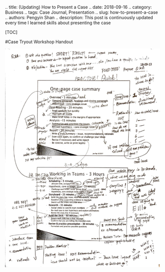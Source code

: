 .. title: (Updating) How to Present a Case
.. date: 2018-09-16
.. category: Business
.. tags: Case Journal, Presentation
.. slug: how-to-present-a-case
.. authors: Pengyin Shan
.. description: This post is continuously updated every time I learned skills about presenting the case

[TOC]

#Case Tryout Workshop Handout

![workshop](/images/2018/consulting/how_to_show_case.jpeg)